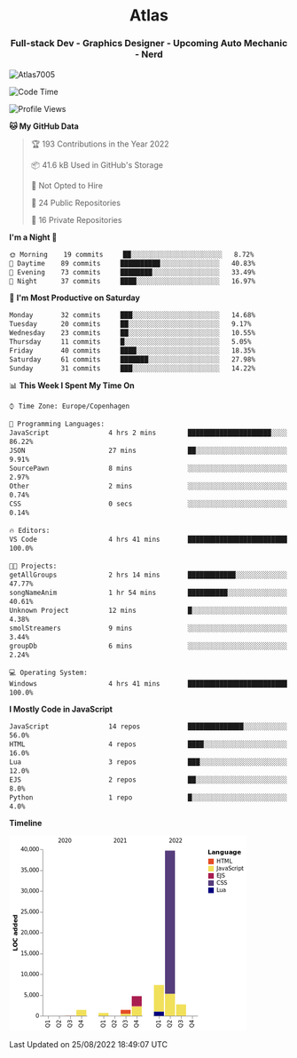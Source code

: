 <h1 align="center">Atlas</h1>
<h3 align="center">Full-stack Dev - Graphics Designer - Upcoming Auto Mechanic - Nerd</h3>

<p><img align="center" src="https://github-readme-stats.vercel.app/api/top-langs?username=Atlas7005&show_icons=true&locale=en&layout=compact" alt="Atlas7005" /></p>

<!--START_SECTION:waka-->
![Code Time](http://img.shields.io/badge/Code%20Time-651%20hrs%2013%20mins-blue)

![Profile Views](http://img.shields.io/badge/Profile%20Views-11-blue)

**🐱 My GitHub Data** 

> 🏆 193 Contributions in the Year 2022
 > 
> 📦 41.6 kB Used in GitHub's Storage 
 > 
> 🚫 Not Opted to Hire
 > 
> 📜 24 Public Repositories 
 > 
> 🔑 16 Private Repositories  
 > 
**I'm a Night 🦉** 

```text
🌞 Morning    19 commits     ██░░░░░░░░░░░░░░░░░░░░░░░   8.72% 
🌆 Daytime    89 commits     ██████████░░░░░░░░░░░░░░░   40.83% 
🌃 Evening    73 commits     ████████░░░░░░░░░░░░░░░░░   33.49% 
🌙 Night      37 commits     ████░░░░░░░░░░░░░░░░░░░░░   16.97%

```
📅 **I'm Most Productive on Saturday** 

```text
Monday       32 commits     ███░░░░░░░░░░░░░░░░░░░░░░   14.68% 
Tuesday      20 commits     ██░░░░░░░░░░░░░░░░░░░░░░░   9.17% 
Wednesday    23 commits     ██░░░░░░░░░░░░░░░░░░░░░░░   10.55% 
Thursday     11 commits     █░░░░░░░░░░░░░░░░░░░░░░░░   5.05% 
Friday       40 commits     ████░░░░░░░░░░░░░░░░░░░░░   18.35% 
Saturday     61 commits     ███████░░░░░░░░░░░░░░░░░░   27.98% 
Sunday       31 commits     ███░░░░░░░░░░░░░░░░░░░░░░   14.22%

```


📊 **This Week I Spent My Time On** 

```text
⌚︎ Time Zone: Europe/Copenhagen

💬 Programming Languages: 
JavaScript               4 hrs 2 mins        █████████████████████░░░░   86.22% 
JSON                     27 mins             ██░░░░░░░░░░░░░░░░░░░░░░░   9.91% 
SourcePawn               8 mins              ░░░░░░░░░░░░░░░░░░░░░░░░░   2.97% 
Other                    2 mins              ░░░░░░░░░░░░░░░░░░░░░░░░░   0.74% 
CSS                      0 secs              ░░░░░░░░░░░░░░░░░░░░░░░░░   0.14%

🔥 Editors: 
VS Code                  4 hrs 41 mins       █████████████████████████   100.0%

🐱‍💻 Projects: 
getAllGroups             2 hrs 14 mins       ████████████░░░░░░░░░░░░░   47.77% 
songNameAnim             1 hr 54 mins        ██████████░░░░░░░░░░░░░░░   40.61% 
Unknown Project          12 mins             █░░░░░░░░░░░░░░░░░░░░░░░░   4.38% 
smolStreamers            9 mins              ░░░░░░░░░░░░░░░░░░░░░░░░░   3.44% 
groupDb                  6 mins              ░░░░░░░░░░░░░░░░░░░░░░░░░   2.24%

💻 Operating System: 
Windows                  4 hrs 41 mins       █████████████████████████   100.0%

```

**I Mostly Code in JavaScript** 

```text
JavaScript               14 repos            ██████████████░░░░░░░░░░░   56.0% 
HTML                     4 repos             ████░░░░░░░░░░░░░░░░░░░░░   16.0% 
Lua                      3 repos             ███░░░░░░░░░░░░░░░░░░░░░░   12.0% 
EJS                      2 repos             ██░░░░░░░░░░░░░░░░░░░░░░░   8.0% 
Python                   1 repo              █░░░░░░░░░░░░░░░░░░░░░░░░   4.0%

```


**Timeline**

![Chart not found](https://raw.githubusercontent.com/Atlas7005/Atlas7005/master/charts/bar_graph.png) 


 Last Updated on 25/08/2022 18:49:07 UTC
<!--END_SECTION:waka-->
